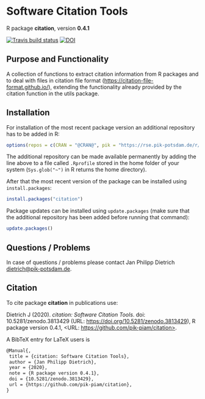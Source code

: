 # Software Citation Tools

R package **citation**, version **0.4.1**

[![Travis build status](https://travis-ci.com/pik-piam/citation.svg?branch=master)](https://travis-ci.com/pik-piam/citation) [![DOI](https://zenodo.org/badge/DOI/10.5281/zenodo.3813429.svg)](https://doi.org/10.5281/zenodo.3813429) 

## Purpose and Functionality

A collection of functions to extract citation information from R packages and to deal with files in citation file format (<https://citation-file-format.github.io/>), extending the functionality already provided by the citation function in the utils package.


## Installation

For installation of the most recent package version an additional repository has to be added in R:

```r
options(repos = c(CRAN = "@CRAN@", pik = "https://rse.pik-potsdam.de/r/packages"))
```
The additional repository can be made available permanently by adding the line above to a file called `.Rprofile` stored in the home folder of your system (`Sys.glob("~")` in R returns the home directory).

After that the most recent version of the package can be installed using `install.packages`:

```r 
install.packages("citation")
```

Package updates can be installed using `update.packages` (make sure that the additional repository has been added before running that command):

```r 
update.packages()
```

## Questions / Problems

In case of questions / problems please contact Jan Philipp Dietrich <dietrich@pik-potsdam.de>.

## Citation

To cite package **citation** in publications use:

Dietrich J (2020). _citation: Software Citation Tools_. doi: 10.5281/zenodo.3813429 (URL:
https://doi.org/10.5281/zenodo.3813429), R package version 0.4.1, <URL:
https://github.com/pik-piam/citation>.

A BibTeX entry for LaTeX users is

 ```latex
@Manual{,
  title = {citation: Software Citation Tools},
  author = {Jan Philipp Dietrich},
  year = {2020},
  note = {R package version 0.4.1},
  doi = {10.5281/zenodo.3813429},
  url = {https://github.com/pik-piam/citation},
}
```

